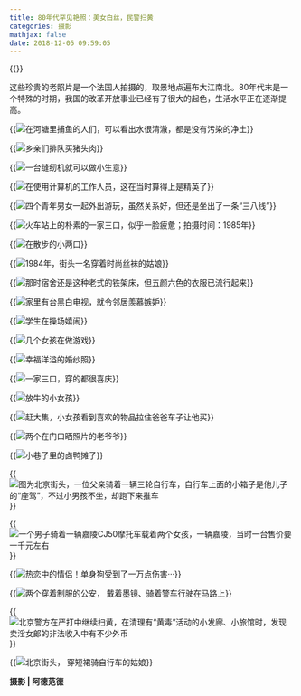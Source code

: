 ```yaml
---
title: 80年代罕见艳照：美女白丝，民警扫黄
categories: 摄影
mathjax: false
date: 2018-12-05 09:59:05
---
```

{{<img src="https://ian2.oss-cn-hangzhou.aliyuncs.com/2018-12-05-015946.jpg" alt="">}}

这些珍贵的老照片是一个法国人拍摄的，取景地点遍布大江南北。80年代末是一个特殊的时期，我国的改革开放事业已经有了很大的起色，生活水平正在逐渐提高。

{{<img src="https://ian2.oss-cn-hangzhou.aliyuncs.com/2018-12-05-015956.jpg" alt="在河塘里捕鱼的人们，可以看出水很清澈，都是没有污染的净土">}}

{{<img src="https://ian2.oss-cn-hangzhou.aliyuncs.com/2018-12-05-020010.jpg" alt="乡亲们排队买猪头肉">}}

{{<img src="https://ian2.oss-cn-hangzhou.aliyuncs.com/2018-12-05-020032.jpg" alt="一台缝纫机就可以做小生意">}}

{{<img src="https://ian2.oss-cn-hangzhou.aliyuncs.com/2018-12-05-020048.jpg" alt="在使用计算机的工作人员，这在当时算得上是精英了">}}

{{<img src="https://ian2.oss-cn-hangzhou.aliyuncs.com/2018-12-05-020105.jpg" alt="四个青年男女一起外出游玩，虽然关系好，但还是坐出了一条“三八线”">}}

{{<img src="https://ian2.oss-cn-hangzhou.aliyuncs.com/2018-12-05-020127.jpg" alt="火车站上的朴素的一家三口，似乎一脸疲惫；拍摄时间：1985年">}}

{{<img src="https://ian2.oss-cn-hangzhou.aliyuncs.com/2018-12-05-020144.jpg" alt="在散步的小两口">}}

{{<img src="https://ian2.oss-cn-hangzhou.aliyuncs.com/2018-12-05-020159.jpg" alt="1984年，街头一名穿着时尚丝袜的姑娘">}}

{{<img src="https://ian2.oss-cn-hangzhou.aliyuncs.com/2018-12-05-020220.jpg" alt="那时宿舍还是这种老式的铁架床，但五颜六色的衣服已流行起来">}}

{{<img src="https://ian2.oss-cn-hangzhou.aliyuncs.com/2018-12-05-020237.jpg" alt="家里有台黑白电视，就令邻居羡慕嫉妒">}}

{{<img src="https://ian2.oss-cn-hangzhou.aliyuncs.com/2018-12-05-020259.jpg" alt="学生在操场嬉闹">}}

{{<img src="https://ian2.oss-cn-hangzhou.aliyuncs.com/2018-12-05-020312.jpg" alt="几个女孩在做游戏">}}

{{<img src="https://ian2.oss-cn-hangzhou.aliyuncs.com/2018-12-05-020326.jpg" alt="幸福洋溢的婚纱照">}}

{{<img src="https://ian2.oss-cn-hangzhou.aliyuncs.com/2018-12-05-020344.jpg" alt="一家三口，穿的都很喜庆">}}

{{<img src="https://ian2.oss-cn-hangzhou.aliyuncs.com/2018-12-05-020402.jpg" alt="放牛的小女孩">}}

{{<img src="https://ian2.oss-cn-hangzhou.aliyuncs.com/2018-12-05-022215.jpg" alt="赶大集，小女孩看到喜欢的物品拉住爸爸车子让他买">}}

{{<img src="https://ian2.oss-cn-hangzhou.aliyuncs.com/2018-12-05-022234.jpg" alt="两个在门口晒照片的老爷爷">}}

{{<img src="https://ian2.oss-cn-hangzhou.aliyuncs.com/2018-12-05-022250.jpg" alt="小巷子里的卤鸭摊子">}}

{{<img src="https://ian2.oss-cn-hangzhou.aliyuncs.com/2018-12-05-022319.jpg" alt="图为北京街头，一位父亲骑着一辆三轮自行车，自行车上面的小箱子是他儿子的“座驾”，不过小男孩不坐，却跑下来推车">}}

{{<img src="https://ian2.oss-cn-hangzhou.aliyuncs.com/2018-12-05-022342.jpg" alt="一个男子骑着一辆嘉陵CJ50摩托车载着两个女孩，一辆嘉陵，当时一台售价要一千元左右">}}

{{<img src="https://ian2.oss-cn-hangzhou.aliyuncs.com/2018-12-05-022412.jpg" alt="热恋中的情侣！单身狗受到了一万点伤害···">}}

{{<img src="https://ian2.oss-cn-hangzhou.aliyuncs.com/2018-12-05-022432.jpg" alt="两个穿着制服的公安， 戴着墨镜、骑着警车行驶在马路上">}}

{{<img src="https://ian2.oss-cn-hangzhou.aliyuncs.com/2018-12-05-022501.jpg" alt="北京警方在严打中继续扫黄，在清理有“黄毒”活动的小发廊、小旅馆时，发现卖淫女郎的非法收入中有不少外币">}}

{{<img src="https://ian2.oss-cn-hangzhou.aliyuncs.com/2018-12-05-022517.jpg" alt="北京街头， 穿短裙骑自行车的姑娘">}}

**摄影 | 阿德范德** 
